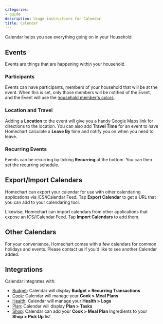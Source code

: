 ```yaml
---
categories:
- guide
description: Usage instructions for Calendar
title: Calendar
---
```


Calendar helps you see everything going on in your Household.

## Events

Events are things that are happening within your household.

### Participants

Events can have participants, members of your household that will be at the event.  When this is set, only those members will be notified of the Event, and the Event will use the [household member's colors](../settings#household).

### Location and Travel

Adding a **Location** to the event will give you a handy Google Maps link for directions to the location.  You can also add **Travel Time** for an event to have Homechart calculate a **Leave By** time and notify you on when you need to leave.

### Recurring Events

Events can be recurring by ticking **Recurring** at the bottom.  You can then set the recurring schedule.

## Export/Import Calendars

Homechart can export your calendar for use with other calendaring applications via ICS/iCalendar Feed.  Tap **Export Calendar** to get a URL that you can add to your calendaring tool.

Likewise, Homechart can import calendars from other applications that expose an ICS/iCalendar Feed.  Tap **Import Calendars** to add them.

## Other Calendars

For your convenience, Homechart comes with a few calendars for common holidays and events.  Please contact us if you'd like to see another Calendar added.

## Integrations

Calendar integrates with:

- [Budget](../budget): Calendar will display **Budget > Recurring Transactions**
- [Cook](../plan): Calendar will manage your **Cook > Meal Plans**
- [Health](../health): Calendar will manage your **Health > Logs**
- [Plan](../plan): Calendar will display **Plan > Tasks**
- [Shop](../shop): Calendar can add your **Cook > Meal Plan** Ingredients to your **Shop > Pick Up** list

